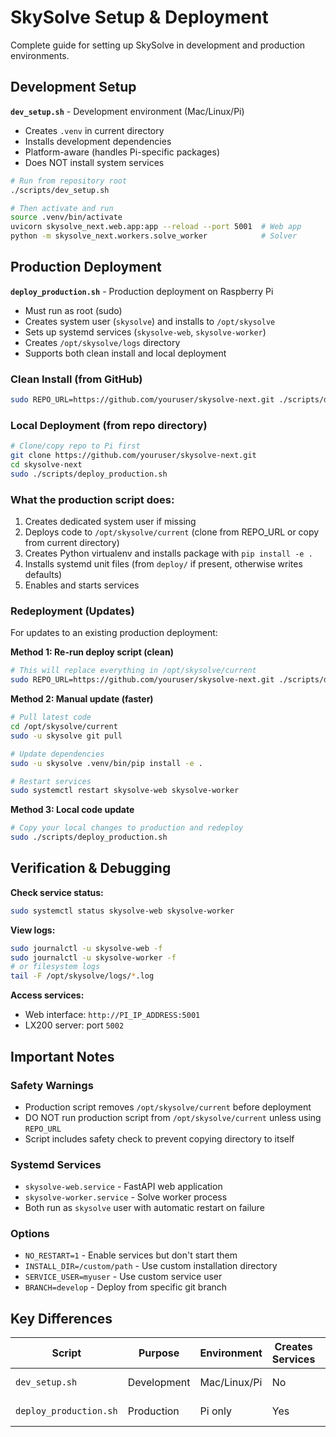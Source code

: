# SkySolve Setup & Deployment

Complete guide for setting up SkySolve in development and production environments.

## Development Setup

**`dev_setup.sh`** - Development environment (Mac/Linux/Pi)
- Creates `.venv` in current directory  
- Installs development dependencies
- Platform-aware (handles Pi-specific packages)
- Does NOT install system services

```bash
# Run from repository root
./scripts/dev_setup.sh

# Then activate and run
source .venv/bin/activate
uvicorn skysolve_next.web.app:app --reload --port 5001  # Web app
python -m skysolve_next.workers.solve_worker            # Solver
```

## Production Deployment

**`deploy_production.sh`** - Production deployment on Raspberry Pi
- Must run as root (sudo)
- Creates system user (`skysolve`) and installs to `/opt/skysolve`
- Sets up systemd services (`skysolve-web`, `skysolve-worker`)
- Creates `/opt/skysolve/logs` directory
- Supports both clean install and local deployment

### Clean Install (from GitHub)
```bash
sudo REPO_URL=https://github.com/youruser/skysolve-next.git ./scripts/deploy_production.sh
```

### Local Deployment (from repo directory)
```bash
# Clone/copy repo to Pi first
git clone https://github.com/youruser/skysolve-next.git
cd skysolve-next
sudo ./scripts/deploy_production.sh
```

### What the production script does:
1. Creates dedicated system user if missing
2. Deploys code to `/opt/skysolve/current` (clone from REPO_URL or copy from current directory)
3. Creates Python virtualenv and installs package with `pip install -e .`
4. Installs systemd unit files (from `deploy/` if present, otherwise writes defaults)
5. Enables and starts services

### Redeployment (Updates)

For updates to an existing production deployment:

**Method 1: Re-run deploy script (clean)**
```bash
# This will replace everything in /opt/skysolve/current
sudo REPO_URL=https://github.com/youruser/skysolve-next.git ./scripts/deploy_production.sh
```

**Method 2: Manual update (faster)**
```bash
# Pull latest code
cd /opt/skysolve/current
sudo -u skysolve git pull

# Update dependencies
sudo -u skysolve .venv/bin/pip install -e .

# Restart services
sudo systemctl restart skysolve-web skysolve-worker
```

**Method 3: Local code update**
```bash
# Copy your local changes to production and redeploy
sudo ./scripts/deploy_production.sh
```

## Verification & Debugging

**Check service status:**
```bash
sudo systemctl status skysolve-web skysolve-worker
```

**View logs:**
```bash
sudo journalctl -u skysolve-web -f
sudo journalctl -u skysolve-worker -f
# or filesystem logs
tail -F /opt/skysolve/logs/*.log
```

**Access services:**
- Web interface: `http://PI_IP_ADDRESS:5001`
- LX200 server: port `5002`

## Important Notes

### Safety Warnings
- Production script removes `/opt/skysolve/current` before deployment
- DO NOT run production script from `/opt/skysolve/current` unless using `REPO_URL`
- Script includes safety check to prevent copying directory to itself

### Systemd Services
- `skysolve-web.service` - FastAPI web application
- `skysolve-worker.service` - Solve worker process
- Both run as `skysolve` user with automatic restart on failure

### Options
- `NO_RESTART=1` - Enable services but don't start them
- `INSTALL_DIR=/custom/path` - Use custom installation directory  
- `SERVICE_USER=myuser` - Use custom service user
- `BRANCH=develop` - Deploy from specific git branch

## Key Differences

| Script | Purpose | Environment | Creates Services | Runs As |
|--------|---------|-------------|------------------|---------|
| `dev_setup.sh` | Development | Mac/Linux/Pi | No | Regular user |
| `deploy_production.sh` | Production | Pi only | Yes | Root (sudo) |
